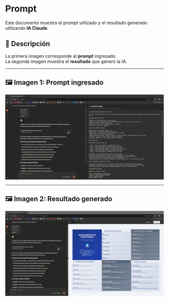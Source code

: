 # Prompt

Este documento muestra el prompt utilizado y el resultado generado utilizando **IA Claude**.

## 📌 Descripción
La primera imagen corresponde al **prompt** ingresado.  
La segunda imagen muestra el **resultado** que generó la IA.

---

## 🖼️ Imagen 1: Prompt ingresado
![Prompt ingresado](../Imagenes/Imagen1.png)

---

## 🖼️ Imagen 2: Resultado generado
![Resultado generado](../Imagenes/Imagen2.png)
